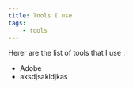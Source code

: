 ```yaml
---
title: Tools I use
tags:
    - tools
---
```


Herer are the list of tools that I use :

* Adobe
* aksdjsakldjkas